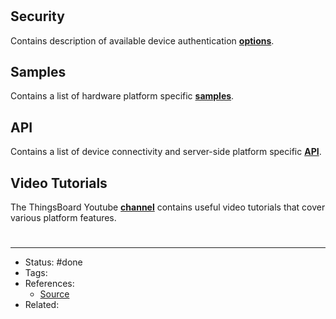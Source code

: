#

## Security
Contains description of available device authentication **[options](https://thingsboard.io/docs/user-guide/device-credentials/)**.

## Samples
Contains a list of hardware platform specific **[samples](https://thingsboard.io/docs/samples/)**.

## API
Contains a list of device connectivity and server-side platform specific **[API](https://thingsboard.io/docs/samples/)**.

## Video Tutorials
The ThingsBoard Youtube **[channel](https://www.youtube.com/channel/UCDb9fsV-YR4JmnipAMGsVAQ/videos)** contains useful video tutorials that cover various platform features.

#
---
- Status: #done
- Tags:
- References:
	- [Source](https://thingsboard.io/docs/)
- Related:
